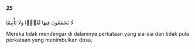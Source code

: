 ##### 25

<span class="ayah">لَا يَسْمَعُونَ فِيهَا لَغْوًۭا وَلَا تَأْثِيمًا</span>

<span class="ayah_translation">Mereka tidak mendengar di dalamnya perkataan yang sia-sia dan tidak pula perkataan yang menimbulkan dosa,</span>
